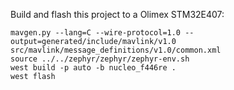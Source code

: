 Build and flash this project to a Olimex STM32E407:

```
mavgen.py --lang=C --wire-protocol=1.0 --output=generated/include/mavlink/v1.0 src/mavlink/message_definitions/v1.0/common.xml
source ../../zephyr/zephyr/zephyr-env.sh
west build -p auto -b nucleo_f446re .
west flash
```
